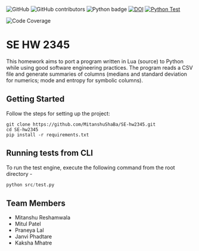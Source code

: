 ![GitHub](https://img.shields.io/github/license/MitanshuShaBa/SE-hw2345)
![GitHub contributors](https://img.shields.io/github/contributors/MitanshuShaBa/SE-hw2345)
![Python badge](https://img.shields.io/badge/Python-v3.7-blue)
[![DOI](https://zenodo.org/badge/DOI/10.5281/zenodo.7127265.svg)](https://doi.org/10.5281/zenodo.7127265)
[![Python Test](https://github.com/MitanshuShaBa/SE-HW2345/actions/workflows/test.yml/badge.svg)](https://github.com/MitanshuShaBa/SE-HW2345/actions/workflows/test.yml)

<!-- Begin Code Coverage -->

![Code Coverage](https://img.shields.io/badge/coverage-95.42%25-brightgreen)

<!-- End Code Coverage -->

# SE HW 2345

This homework aims to port a program written in Lua (source) to Python while using good software engineering practices. The program reads a CSV file and generate summaries of columns (medians and standard deviation for numerics; mode and entropy for symbolic columns).

## Getting Started

Follow the steps for setting up the project:

```
git clone https://github.com/MitanshuShaBa/SE-hw2345.git
cd SE-hw2345
pip install -r requirements.txt
```

## Running tests from CLI

To run the test engine, execute the following command from the root directory -

```python
python src/test.py
```

## Team Members

- Mitanshu Reshamwala
- Mitul Patel
- Praneya Lal
- Janvi Phadtare
- Kaksha Mhatre
